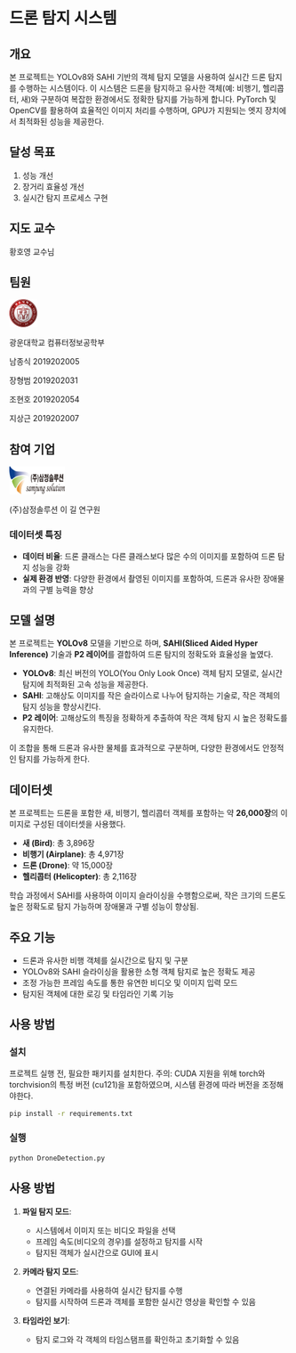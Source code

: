 # 드론 탐지 시스템
## 개요
본 프로젝트는 YOLOv8와 SAHI 기반의 객체 탐지 모델을 사용하여 실시간 드론 탐지를 수행하는 시스템이다.
이 시스템은 드론을 탐지하고 유사한 객체(예: 비행기, 헬리콥터, 새)와 구분하여 복잡한 환경에서도 
정확한 탐지를 가능하게 합니다. PyTorch 및 OpenCV를 활용하여 효율적인 이미지 처리를 수행하며, 
GPU가 지원되는 엣지 장치에서 최적화된 성능을 제공한다.

## 달성 목표
1. 성능 개선
2. 장거리 효율성 개선
3. 실시간 탐지 프로세스 구현


## 지도 교수
황호영 교수님

## 팀원
<img src="kw_logo.png" width="50" height="50" alt="Drone Detection Logo">

광운대학교 컴퓨터정보공학부

남종식 2019202005

장형범 2019202031

조현호 2019202054

지상근 2019202007
## 참여 기업
<img src="samjung_logo.png" width="100" height="50" alt="Drone Detection Logo">

(주)삼정솔루션 이 길 연구원


### 데이터셋 특징
- **데이터 비율**: 드론 클래스는 다른 클래스보다 많은 수의 이미지를 포함하여 드론 탐지 성능을 강화
- **실제 환경 반영**: 다양한 환경에서 촬영된 이미지를 포함하여, 드론과 유사한 장애물과의 구별 능력을 향상

## 모델 설명
본 프로젝트는 **YOLOv8** 모델을 기반으로 하며, **SAHI(Sliced Aided Hyper Inference)** 기술과 **P2 레이어**를 결합하여 드론 탐지의 정확도와 효율성을 높였다.

- **YOLOv8**: 최신 버전의 YOLO(You Only Look Once) 객체 탐지 모델로, 실시간 탐지에 최적화된 고속 성능을 제공한다.
- **SAHI**: 고해상도 이미지를 작은 슬라이스로 나누어 탐지하는 기술로, 작은 객체의 탐지 성능을 향상시킨다.
- **P2 레이어**: 고해상도의 특징을 정확하게 추출하여 작은 객체 탐지 시 높은 정확도를 유지한다.

이 조합을 통해 드론과 유사한 물체를 효과적으로 구분하며, 다양한 환경에서도 안정적인 탐지를 가능하게 한다.


## 데이터셋
본 프로젝트는 드론을 포함한 새, 비행기, 헬리콥터 객체를 포함하는 약 **26,000장**의 이미지로 구성된 데이터셋을 사용했다.

- **새 (Bird)**: 총 3,896장
- **비행기 (Airplane)**: 총 4,971장
- **드론 (Drone)**: 약 15,000장
- **헬리콥터 (Helicopter)**: 총 2,116장

학습 과정에서 SAHI를 사용하여 이미지 슬라이싱을 수행함으로써, 작은 크기의 드론도 높은 정확도로 탐지 가능하며 장애물과 구별 성능이 향상됨.

## 주요 기능
- 드론과 유사한 비행 객체를 실시간으로 탐지 및 구분
- YOLOv8와 SAHI 슬라이싱을 활용한 소형 객체 탐지로 높은 정확도 제공
- 조정 가능한 프레임 속도를 통한 유연한 비디오 및 이미지 입력 모드
- 탐지된 객체에 대한 로깅 및 타임라인 기록 기능

## 사용 방법
### 설치
프로젝트 실행 전, 필요한 패키지를 설치한다.
주의: CUDA 지원을 위해 torch와 torchvision의 특정 버전 (cu121)을 포함하였으며, 시스템 환경에 따라 버전을 조정해야한다.
```bash
pip install -r requirements.txt
```

### 실행
```bash
python DroneDetection.py
```

## 사용 방법
1. **파일 탐지 모드**:
   - 시스템에서 이미지 또는 비디오 파일을 선택
   - 프레임 속도(비디오의 경우)를 설정하고 탐지를 시작
   - 탐지된 객체가 실시간으로 GUI에 표시

2. **카메라 탐지 모드**:
   - 연결된 카메라를 사용하여 실시간 탐지를 수행
   - 탐지를 시작하여 드론과 객체를 포함한 실시간 영상을 확인할 수 있음

3. **타임라인 보기**:
   - 탐지 로그와 각 객체의 타임스탬프를 확인하고 초기화할 수 있음

